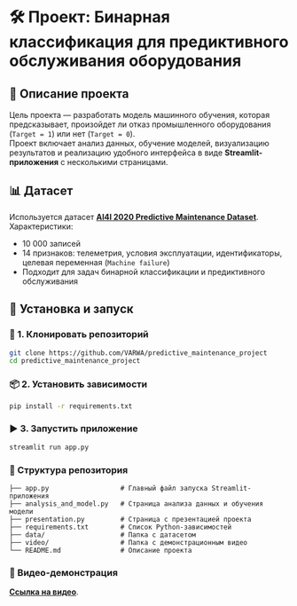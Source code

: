 # 🛠️ Проект: Бинарная классификация для предиктивного обслуживания оборудования

## 📌 Описание проекта
Цель проекта — разработать модель машинного обучения, которая предсказывает, произойдет ли отказ промышленного оборудования (`Target = 1`) или нет (`Target = 0`).  
Проект включает анализ данных, обучение моделей, визуализацию результатов и реализацию удобного интерфейса в виде **Streamlit-приложения** с несколькими страницами.

## 📊 Датасет
Используется датасет **[AI4I 2020 Predictive Maintenance Dataset](https://archive.ics.uci.edu/dataset/601/predictive+maintenance+data)**.  
Характеристики:
- 10 000 записей
- 14 признаков: телеметрия, условия эксплуатации, идентификаторы, целевая переменная (`Machine failure`)
- Подходит для задач бинарной классификации и предиктивного обслуживания

## 🚀 Установка и запуск

### 🔧 1. Клонировать репозиторий
```bash
git clone https://github.com/VARWA/predictive_maintenance_project
cd predictive_maintenance_project
```
### 📦 2. Установить зависимости
```bash
pip install -r requirements.txt
```
### ▶️ 3. Запустить приложение
```bash
streamlit run app.py
```
### 📁 Структура репозитория
```
├── app.py                  # Главный файл запуска Streamlit-приложения
├── analysis_and_model.py   # Страница анализа данных и обучения модели
├── presentation.py         # Страница с презентацией проекта
├── requirements.txt        # Список Python-зависимостей
├── data/                   # Папка с датасетом
├── video/                  # Папка с демонстрационным видео
└── README.md               # Описание проекта
```
### 🎥 Видео-демонстрация
**[Ссылка на видео](video/demo.mp4)**.  


